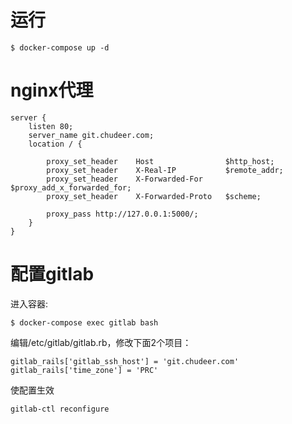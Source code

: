 # 运行
```shell
$ docker-compose up -d
```

# nginx代理

```shell
server {
    listen 80;
    server_name git.chudeer.com;
    location / {

        proxy_set_header    Host                $http_host;
        proxy_set_header    X-Real-IP           $remote_addr;
        proxy_set_header    X-Forwarded-For     $proxy_add_x_forwarded_for;
        proxy_set_header    X-Forwarded-Proto   $scheme;

        proxy_pass http://127.0.0.1:5000/;
    }
}
```

# 配置gitlab
进入容器: 
```shell
$ docker-compose exec gitlab bash
```
编辑/etc/gitlab/gitlab.rb，修改下面2个项目：
```
gitlab_rails['gitlab_ssh_host'] = 'git.chudeer.com'
gitlab_rails['time_zone'] = 'PRC'
```
使配置生效
```shell
gitlab-ctl reconfigure
```
